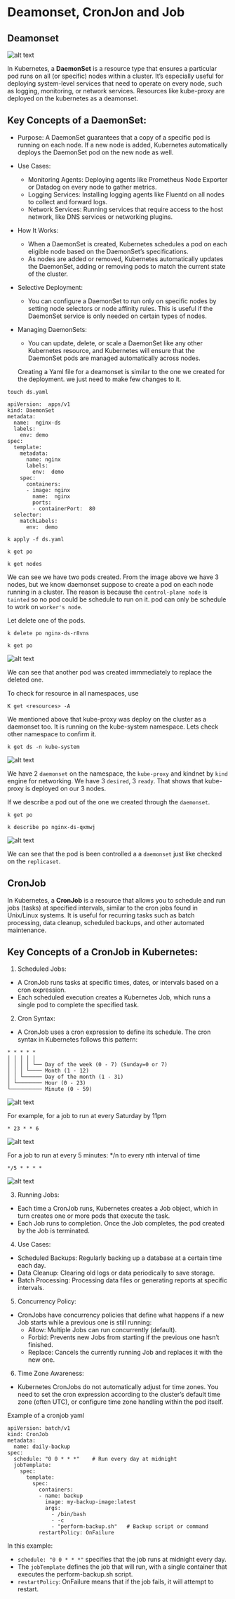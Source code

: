 # Deamonset, CronJon and Job

## Deamonset

![alt text](<images/Screenshot 2024-11-15 at 00.30.34.png>)

In Kubernetes, a **DaemonSet** is a resource type that ensures a particular pod runs on all (or specific) nodes within a cluster. It’s especially useful for deploying system-level services that need to operate on every node, such as logging, monitoring, or network services. Resources like kube-proxy are deployed on the kubernetes as a deamonset.

## Key Concepts of a DaemonSet:
- Purpose: A DaemonSet guarantees that a copy of a specific pod is running on each node. If a new node is added, Kubernetes automatically deploys the DaemonSet pod on the new node as well.

- Use Cases:
  - Monitoring Agents: Deploying agents like Prometheus Node Exporter or Datadog on every node to gather metrics.
  - Logging Services: Installing logging agents like Fluentd on all nodes to collect and forward logs.
  - Network Services: Running services that require access to the host network, like DNS services or networking plugins.

- How It Works:
  - When a DaemonSet is created, Kubernetes schedules a pod on each eligible node based on the DaemonSet’s specifications.
  - As nodes are added or removed, Kubernetes automatically updates the DaemonSet, adding or removing pods to match the current state of the cluster.

- Selective Deployment:
  - You can configure a DaemonSet to run only on specific nodes by setting node selectors or node affinity rules. This is useful if the DaemonSet service is only needed on certain types of nodes.

- Managing DaemonSets:
  - You can update, delete, or scale a DaemonSet like any other Kubernetes resource, and Kubernetes will ensure that the DaemonSet pods are managed automatically across nodes.

  Creating a Yaml file for a deamonset is similar to the one we created for the deployment. we just need to make few changes to it.
```
touch ds.yaml
```
```
apiVersion:  apps/v1
kind: DaemonSet
metadata:
  name:  nginx-ds
  labels:
    env: demo 
spec:
  template:
    metadata:
      name: nginx
      labels:
        env:  demo
    spec:
      containers:
      - image: nginx
        name:  nginx
        ports:
        - containerPort:  80
  selector:
    matchLabels:
      env:  demo

```
```
k apply -f ds.yaml
```
```
k get po
```
```
k get nodes
```
We can see we have two pods created. From the image above we have 3 nodes, but we know daemonset suppose to create a pod on each node running in a cluster. The reason is because the `control-plane node` is `tainted` so no pod could be schedule to run on it. pod can only be schedule to work on `worker's node`.

Let delete one of the pods.
```
k delete po nginx-ds-r8vns 
```
```
k get po
```
![alt text](<images/Screenshot 2024-11-15 at 01.30.57.png>)

We can see that another pod was created immmediately to replace the deleted one.

To check for resource in all namespaces, use
```
K get <resources> -A
```

We mentioned above that kube-proxy was deploy on the cluster as a daemonset too. It is running on the kube-system namespace. Lets check other namespace to confirm it.

```
k get ds -n kube-system
```
![alt text](<images/Screenshot 2024-11-15 at 01.40.09.png>)

We have 2 `daemonset` on the namespace, the `kube-proxy` and kindnet by `kind` engine for networking. We have 3 `desired`, 3 `ready`. That shows that kube-proxy is deployed on our 3 nodes.

If we describe a pod out of the one we created through the `daemonset`.

```
k get po
```
```
k describe po nginx-ds-qxmwj
```

![alt text](<images/Screenshot 2024-11-15 at 01.46.33.png>)

We can see that the pod is been controlled a a `daemonset` just like checked on the `replicaset`.

## CronJob

In Kubernetes, a **CronJob** is a resource that allows you to schedule and run jobs (tasks) at specified intervals, similar to the cron jobs found in Unix/Linux systems. It is useful for recurring tasks such as batch processing, data cleanup, scheduled backups, and other automated maintenance.

## Key Concepts of a CronJob in Kubernetes:

1. Scheduled Jobs:

- A CronJob runs tasks at specific times, dates, or intervals based on a cron expression.
- Each scheduled execution creates a Kubernetes Job, which runs a single pod to complete the specified task.

2. Cron Syntax:

- A CronJob uses a cron expression to define its schedule. The cron syntax in Kubernetes follows this pattern:

```
* * * * *
│ │ │ │ │
│ │ │ │ └── Day of the week (0 - 7) (Sunday=0 or 7)
│ │ │ └──── Month (1 - 12)
│ │ └────── Day of the month (1 - 31)
│ └──────── Hour (0 - 23)
└────────── Minute (0 - 59)

```
![alt text](<images/Screenshot 2024-11-15 at 01.52.25.png>)

For example, for a job to run at every Saturday by 11pm

```
* 23 * * 6
```
![alt text](<images/Screenshot 2024-11-15 at 02.01.37.png>)

For a job to run at every 5 minutes: */n to every nth interval of time

```
*/5 * * * *
```
![alt text](<images/Screenshot 2024-11-15 at 02.04.22.png>)

3. Running Jobs:
  - Each time a CronJob runs, Kubernetes creates a Job object, which in turn creates one or more pods that execute the task.
  - Each Job runs to completion. Once the Job completes, the pod created by the Job is terminated.

4. Use Cases:
  - Scheduled Backups: Regularly backing up a database at a certain time each day.
  - Data Cleanup: Clearing old logs or data periodically to save storage.
  - Batch Processing: Processing data files or generating reports at specific intervals.

5. Concurrency Policy:
  - CronJobs have concurrency policies that define what happens if a new Job starts while a previous one is still running:
     - Allow: Multiple Jobs can run concurrently (default).
     - Forbid: Prevents new Jobs from starting if the previous one hasn’t finished.
     - Replace: Cancels the currently running Job and replaces it with the new one.

6. Time Zone Awareness:
  - Kubernetes CronJobs do not automatically adjust for time zones. You need to set the cron expression according to the cluster’s default time zone (often UTC), or configure time zone handling within the pod itself.

Example of a cronjob yaml 

```
apiVersion: batch/v1
kind: CronJob
metadata:
  name: daily-backup
spec:
  schedule: "0 0 * * *"    # Run every day at midnight
  jobTemplate:
    spec:
      template:
        spec:
          containers:
          - name: backup
            image: my-backup-image:latest
            args:
              - /bin/bash
              - -c
              - "perform-backup.sh"   # Backup script or command
          restartPolicy: OnFailure

```

In this example:

- `schedule: "0 0 * * *"` specifies that the job runs at midnight every day.
- The `jobTemplate` defines the job that will run, with a single container that executes the perform-backup.sh script.
- `restartPolicy`: OnFailure means that if the job fails, it will attempt to restart.